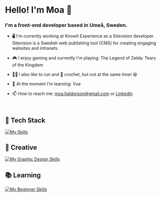 # Hello! I'm Moa 👋
### I'm a front-end developer based in Umeå, Sweden. 

- 🖥️ I'm currently working at Knowit Experience as a Sitevision developer. Sitevision is a Swedish web publishing tool (CMS) for creating engaging websites and intranets.
  
- 🎮 I enjoy gaming and currently I'm playing: The Legend of Zelda: Tears of the Kingdom
  
- 🏃‍♀️ I also like to run and 🧶 crochet, but not at the same time! 😆
  
- 🌱 At the moment I'm learning: Vue
  
- 📫 How to reach me: moa.haldorson@gmail.com or [LinkedIn](https://www.linkedin.com/in/moa-haldorson/)

<br>

## 🧩 Tech Stack
[![My Skills](https://skillicons.dev/icons?i=html,css,sass,js,react,jquery,git,github,bitbucket&theme=dark)](https://skillicons.dev) <br>
## 🎨 Creative
[![My Graphic Design Skills](https://skillicons.dev/icons?i=figma&theme=dark)](https://skillicons.dev) <br>
## 📚 Learning
[![My Beginner Skills](https://skillicons.dev/icons?i=vue&theme=dark)](https://skillicons.dev) <br>
<!---
Kunimutt/Kunimutt is a ✨ special ✨ repository because its `README.md` (this file) appears on your GitHub profile.
You can click the Preview link to take a look at your changes.
--->

